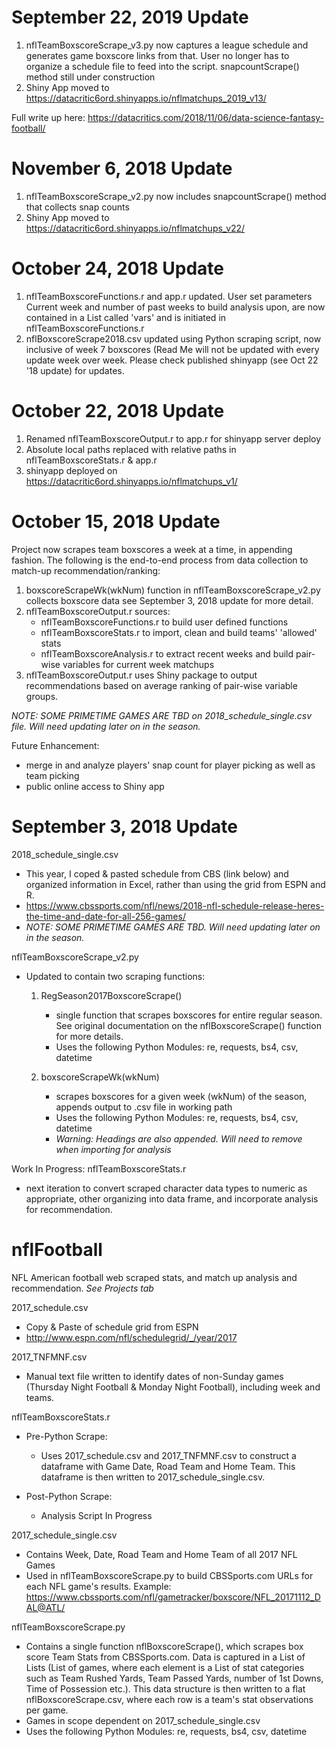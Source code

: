 # September 22, 2019 Update
1. nflTeamBoxscoreScrape_v3.py now captures a league schedule and generates game boxscore links from that. User no longer has to organize a schedule file to feed into the script.
   snapcountScrape() method still under construction
2. Shiny App moved to https://datacritic6ord.shinyapps.io/nflmatchups_2019_v13/

Full write up here: https://datacritics.com/2018/11/06/data-science-fantasy-football/

# November 6, 2018 Update
1. nflTeamBoxscoreScrape_v2.py now includes snapcountScrape() method that collects snap counts
2. Shiny App moved to https://datacritic6ord.shinyapps.io/nflmatchups_v22/

# October 24, 2018 Update

1. nflTeamBoxscoreFunctions.r and app.r updated. User set parameters Current week and number of past weeks to build analysis upon, are now contained in a List called 'vars' and is initiated in nflTeamBoxscoreFunctions.r 
2. nflBoxscoreScrape2018.csv updated using Python scraping script, now inclusive of week 7 boxscores (Read Me will not be updated with every update week over week. Please check published shinyapp (see Oct 22 '18 update) for updates.

# October 22, 2018 Update

1. Renamed nflTeamBoxscoreOutput.r to app.r for shinyapp server deploy 
2. Absolute local paths replaced with relative paths in nflTeamBoxscoreStats.r & app.r
3. shinyapp deployed on https://datacritic6ord.shinyapps.io/nflmatchups_v1/


# October 15, 2018 Update

Project now scrapes team boxscores a week at a time, in appending fashion. The following is the end-to-end process from data collection to match-up recommendation/ranking:

  1. boxscoreScrapeWk(wkNum) function in nflTeamBoxscoreScrape_v2.py collects boxscore data see September 3, 2018 update for more detail.
  2. nflTeamBoxscoreOutput.r sources:
      - nflTeamBoxscoreFunctions.r to build user defined functions
      - nflTeamBoxscoreStats.r to import, clean and build teams' 'allowed' stats
      - nflTeamBoxscoreAnalysis.r to extract recent weeks and build pair-wise variables for current week matchups
  3. nflTeamBoxscoreOutput.r uses Shiny package to output recommendations based on average ranking of pair-wise variable groups.

*NOTE: SOME PRIMETIME GAMES ARE TBD on 2018_schedule_single.csv file. Will need updating later on in the season.*

Future Enhancement:
  - merge in and analyze players' snap count for player picking as well as team picking
  - public online access to Shiny app



# September 3, 2018 Update

2018_schedule_single.csv
- This year, I coped & pasted schedule from CBS (link below) and organized information in Excel, rather than using the grid from ESPN and R.
- https://www.cbssports.com/nfl/news/2018-nfl-schedule-release-heres-the-time-and-date-for-all-256-games/
- *NOTE: SOME PRIMETIME GAMES ARE TBD. Will need updating later on in the season.*

nflTeamBoxscoreScrape_v2.py
- Updated to contain two scraping functions:
  1. RegSeason2017BoxscoreScrape()
     - single function that scrapes boxscores for entire regular season. See original documentation on the nflBoxscoreScrape() function for more details.
     - Uses the following Python Modules: re, requests, bs4, csv, datetime

  2. boxscoreScrapeWk(wkNum)
     - scrapes boxscores for a given week (wkNum) of the season, appends output to .csv file in working path
     - Uses the following Python Modules: re, requests, bs4, csv, datetime
     - *Warning: Headings are also appended. Will need to remove when importing for analysis*

Work In Progress: nflTeamBoxscoreStats.r
- next iteration to convert scraped character data types to numeric as appropriate, other organizing into data frame, and incorporate analysis for recommendation.


# nflFootball
NFL American football web scraped stats, and match up analysis and recommendation. *See Projects tab*

2017_schedule.csv
- Copy & Paste of schedule grid from ESPN
- http://www.espn.com/nfl/schedulegrid/_/year/2017

2017_TNFMNF.csv
- Manual text file written to identify dates of non-Sunday games (Thursday Night Football & Monday Night Football), including week and teams.

nflTeamBoxscoreStats.r
- Pre-Python Scrape:
  - Uses 2017_schedule.csv and 2017_TNFMNF.csv to construct a dataframe with Game Date, Road Team and Home Team. This dataframe is then written to 2017_schedule_single.csv.

- Post-Python Scrape:
  - Analysis Script In Progress

2017_schedule_single.csv
- Contains Week, Date, Road Team and Home Team of all 2017 NFL Games
- Used in nflTeamBoxscoreScrape.py to build CBSSports.com URLs for each NFL game's results. Example: https://www.cbssports.com/nfl/gametracker/boxscore/NFL_20171112_DAL@ATL/ 

nflTeamBoxscoreScrape.py
- Contains a single function nflBoxscoreScrape(), which scrapes box score Team Stats from CBSSports.com. Data is captured in a List of Lists (List of games, where each element is a List of stat categories such as Team Rushed Yards, Team Passed Yards, number of 1st Downs, Time of Possession etc.). This data structure is then written to a flat nflBoxscoreScrape.csv, where each row is a team's stat observations per game.
- Games in scope dependent on 2017_schedule_single.csv
- Uses the following Python Modules: re, requests, bs4, csv, datetime
